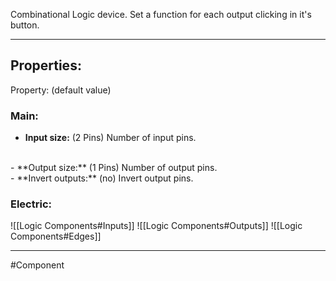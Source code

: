 Combinational Logic device.
Set a function for each output clicking in it's button.

---

## Properties:
Property: (default value)

### Main:
- **Input size:** (2 Pins)
   Number of input pins.
<br>
- **Output size:** (1 Pins)
   Number of output pins.
<br>
- **Invert outputs:** (no)
   Invert output pins.

### Electric:
![[Logic Components#Inputs]]
![[Logic Components#Outputs]]
![[Logic Components#Edges]]

---

#Component 